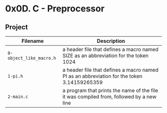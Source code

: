 # 0x0D. C - Preprocessor

## Project

| Filename | Description |
| -------- | ----------- |
| `0-object_like_macro.h` | a header file that defines a macro named SIZE as an abbreviation for the token 1024 |
| `1-pi.h` | a header file that defines a macro named PI as an abbreviation for the token 3.14159265359 |
| `2-main.c` | a program that prints the name of the file it was compiled from, followed by a new line |

